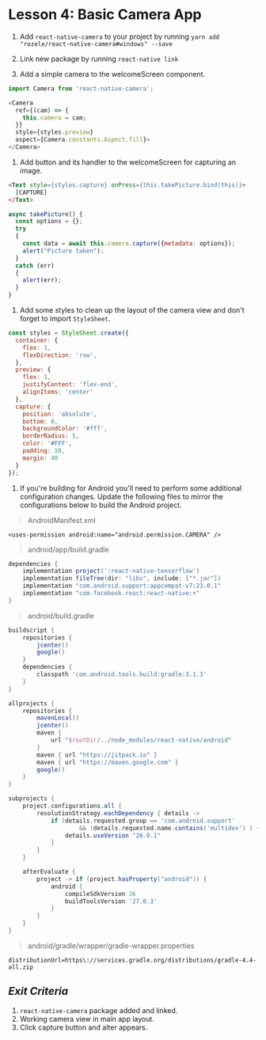 # Lesson 4: Basic Camera App

1. Add `react-native-camera` to your project by running `yarn add "rozele/react-native-camera#windows" --save`
2. Link new package by running `react-native link`

3. Add a simple camera to the welcomeScreen component.
```javascript
import Camera from 'react-native-camera';

<Camera
  ref={(cam) => {
    this.camera = cam;
  }}
  style={styles.preview}
  aspect={Camera.constants.Aspect.fill}>
</Camera>
```

1. Add button and its handler to the welcomeScreen for capturing an image.
```html
<Text style={styles.capture} onPress={this.takePicture.bind(this)}>
  [CAPTURE]
</Text>
```

```javascript
async takePicture() {
  const options = {};
  try
  {
    const data = await this.camera.capture({metadata: options});
    alert("Picture taken");
  }
  catch (err)
  {
    alert(err);
  }
}
```

1. Add some styles to clean up the layout of the camera view and don't forget to import `StyleSheet`.
```javascript
const styles = StyleSheet.create({
  container: {
    flex: 1,
    flexDirection: 'row',
  },
  preview: {
    flex: 1,
    justifyContent: 'flex-end',
    alignItems: 'center'
  },
  capture: {
    position: 'absolute',
    bottom: 0,
    backgroundColor: '#fff',
    borderRadius: 5,
    color: '#FFF',
    padding: 10,
    margin: 40
  }
});
```

1. If you're building for Android you'll need to perform some additional configuration changes. Update the following files to mirror the configurations below to build the Android project.
> AndroidManifest.xml
```
<uses-permission android:name="android.permission.CAMERA" />
```
> android/app/build.gradle
```gradle
dependencies {
    implementation project(':react-native-tensorflow')
    implementation fileTree(dir: "libs", include: ["*.jar"])
    implementation "com.android.support:appcompat-v7:23.0.1"
    implementation "com.facebook.react:react-native:+"
}
```
> android/build.gradle
```gradle
buildscript {
    repositories {
        jcenter()
        google()
    }
    dependencies {
        classpath 'com.android.tools.build:gradle:3.1.3'
    }
}

allprojects {
    repositories {
        mavenLocal()
        jcenter()
        maven {
            url "$rootDir/../node_modules/react-native/android"
        }
        maven { url "https://jitpack.io" }
        maven { url "https://maven.google.com" }
        google()
    }
}

subprojects {
    project.configurations.all {
        resolutionStrategy.eachDependency { details ->
            if (details.requested.group == 'com.android.support'
                    && !details.requested.name.contains('multidex') ) {
                details.useVersion "26.0.1"
            }
        }
    }

    afterEvaluate {
        project -> if (project.hasProperty("android")) {
            android {
                compileSdkVersion 26
                buildToolsVersion '27.0.3'
            }
        }
    }
}
```
> android/gradle/wrapper/gradle-wrapper.properties
```
distributionUrl=https\://services.gradle.org/distributions/gradle-4.4-all.zip
```

## _Exit Criteria_
1. `react-native-camera` package added and linked.
2. Working camera view in main app layout.
3. Click capture button and alter appears.